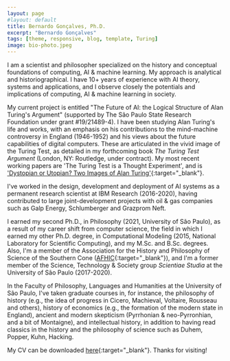 ```yaml
---
layout: page
#layout: default
title: Bernardo Gonçalves, Ph.D.
excerpt: "Bernardo Gonçalves"
tags: [theme, responsive, blog, template, Turing]
image: bio-photo.jpeg
---
```


I am a scientist and philosopher specialized on the history and conceptual foundations of computing, AI & machine learning. My approach is analytical and historiographical. I have 10+ years of experience with AI theory, systems and applications, and I observe closely the potentials and implications of computing, AI & machine learning in society. 

My current project is entitled "The Future of AI: the Logical Structure of Alan Turing's Argument" (supported by The São Paulo State Research Foundation under grant #19/21489-4). I have been studying Alan Turing's life and works, with an emphasis on his contributions to the mind-machine controversy in England (1946-1952) and his views about the future capabilities of digital computers. These are articulated in the vivid image of the Turing Test, as detailed in my forthcoming book _The Turing Test Argument_ (London, NY: Routledge, under contract). My most recent working papers are 'The Turing Test is a Thought Experiment', and is ['Dystopian or Utopian? Two Images of Alan Turing'](http://philsci-archive.pitt.edu/20533/){:target="_blank"}.

I've worked in the design, development and deployment of AI systems as a permanent research scientist at IBM Research (2016-2020), having contributed to large joint-development projects with oil & gas companies such as Galp Energy, Schlumberger and Grazprom Neft. 

I earned my second Ph.D., in Philosophy (2021, University of São Paulo), as a result of my career shift from computer science, the field in which I earned my other Ph.D. degree, in Computational Modeling (2015, National Laboratory for Scientific Computing), and my M.Sc. and B.Sc. degrees. Also, I'm a member of the Association for the History and Philosophy of Science of the Southern Cone ([AFHIC](http://www.afhic.com/){:target="_blank"}), and I'm a former member of the Science, Technology & Society group _Scientiae Studia_ at the University of São Paulo (2017-2020). 

In the Faculty of Philosophy, Languages and Humanities at the University of São Paulo, I've taken graduate courses in, for instance, the philosophy of history (e.g., the idea of progress in Cicero, Machieval, Voltaire, Rousseau and others), history of economics (e.g., the formation of the modern state in England), ancient and modern skepticism (Pyrrhonian & neo-Pyrronhian, and a bit of Montaigne), and intellectual history, in addition to having read classics in the history and the philosophy of science such as Duhem, Popper, Kuhn, Hacking. 

My CV can be downloaded [here](https://bgoncalves.github.io/bernardo-goncalves-cv.pdf){:target="_blank"}. Thanks for visiting! 


